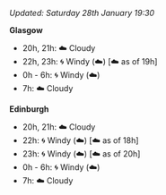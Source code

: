 *Updated: Saturday 28th January 19:30*

**Glasgow**

* 20h, 21h: :cloud: Cloudy
* 22h, 23h: :cyclone: Windy (:cloud:) [:cloud: as of 19h]
* 0h - 6h: :cyclone: Windy (:cloud:)
* 7h: :cloud: Cloudy

**Edinburgh**

* 20h, 21h: :cloud: Cloudy
* 22h: :cyclone: Windy (:cloud:) [:cloud: as of 18h]
* 23h: :cyclone: Windy (:cloud:) [:cloud: as of 20h]
* 0h - 6h: :cyclone: Windy (:cloud:)
* 7h: :cloud: Cloudy
